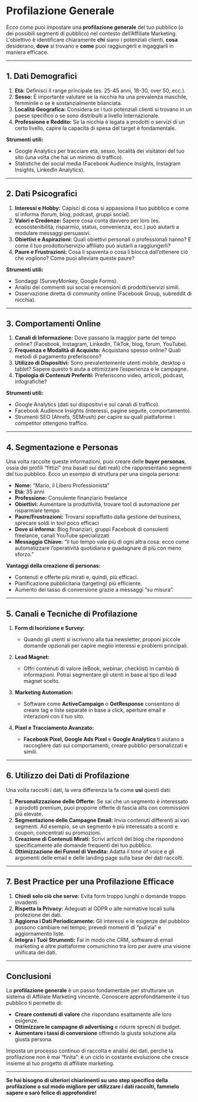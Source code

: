 # Profilazione Generale

Ecco come puoi impostare una **profilazione generale** del tuo pubblico (o dei possibili segmenti di pubblico) nel contesto dell’Affiliate Marketing. L’obiettivo è identificare chiaramente **chi** siano i potenziali clienti, **cosa** desiderano, **dove** si trovano e **come** puoi raggiungerli e ingaggiarli in maniera efficace.

---

## 1. Dati Demografici

1. **Età:** Definisci il range principale (es. 25-45 anni, 18-30, over 50, ecc.).  
2. **Sesso:** È importante valutare se la nicchia ha una prevalenza maschile, femminile o se è sostanzialmente bilanciata.  
3. **Località Geografica:** Considera se i tuoi potenziali clienti si trovano in un paese specifico o se sono distribuiti a livello internazionale.  
4. **Professione e Reddito:** Se la nicchia è legata a prodotti o servizi di un certo livello, capire la capacità di spesa del target è fondamentale.  

**Strumenti utili:**  
- Google Analytics per tracciare età, sesso, località dei visitatori del tuo sito (una volta che hai un minimo di traffico).  
- Statistiche dei social media (Facebook Audience Insights, Instagram Insights, LinkedIn Analytics).

---

## 2. Dati Psicografici

1. **Interessi e Hobby:** Capisci di cosa si appassiona il tuo pubblico e come si informa (forum, blog, podcast, gruppi social).  
2. **Valori e Credenze:** Sapere cosa conta davvero per loro (es. ecosostenibilità, risparmio, status, convenienza, ecc.) può aiutarti a modulare messaggi persuasivi.  
3. **Obiettivi e Aspirazioni:** Quali obiettivi personali o professionali hanno? E come il tuo prodotto/servizio affiliato può aiutarli a raggiungerli?  
4. **Paure e Frustrazioni:** Cosa li spaventa o cosa li blocca dall’ottenere ciò che vogliono? Come puoi alleviare queste paure?  

**Strumenti utili:**  
- Sondaggi (SurveyMonkey, Google Forms).  
- Analisi dei commenti sui social e recensioni di prodotti/servizi simili.  
- Osservazione diretta di community online (Facebook Group, subreddit di nicchia).

---

## 3. Comportamenti Online

1. **Canali di Informazione:** Dove passano la maggior parte del tempo online? (Facebook, Instagram, LinkedIn, TikTok, blog, forum, YouTube).  
2. **Frequenza e Modalità di Acquisto:** Acquistano spesso online? Quali metodi di pagamento preferiscono?  
3. **Utilizzo di Dispositivi:** Sono prevalentemente utenti mobile, desktop o tablet? Sapere questo ti aiuta a ottimizzare l’esperienza e le campagne.  
4. **Tipologia di Contenuti Preferiti:** Preferiscono video, articoli, podcast, infografiche?  

**Strumenti utili:**  
- Google Analytics (dati sui dispositivi e sui canali di traffico).  
- Facebook Audience Insights (interessi, pagine seguite, comportamento).  
- Strumenti SEO (Ahrefs, SEMrush) per capire su quali piattaforme i competitor ottengono traffico.

---

## 4. Segmentazione e Personas

Una volta raccolte queste informazioni, puoi creare delle **buyer personas**, ossia dei profili “fittizi” (ma basati sui dati reali) che rappresentano segmenti del tuo pubblico. Ecco un esempio di struttura per una singola persona:

- **Nome:** “Mario, il Libero Professionista”  
- **Età:** 35 anni  
- **Professione:** Consulente finanziario freelance  
- **Obiettivi:** Aumentare la produttività, trovare tool di automazione per risparmiare tempo  
- **Paure/Frustrazioni:** Trovarsi sopraffatto dalla gestione del business, sprecare soldi in tool poco efficaci  
- **Dove si informa:** Blog finanziari, gruppi Facebook di consulenti freelance, canali YouTube specializzati  
- **Messaggio Chiave:** “Il tuo tempo vale più di ogni altra cosa: ecco come automatizzare l’operatività quotidiana e guadagnare di più con meno sforzo.”

**Vantaggi della creazione di personas:**  
- Contenuti e offerte più mirati e, quindi, più efficaci.  
- Pianificazione pubblicitaria (targeting) più efficiente.  
- Aumento del tasso di conversione grazie a messaggi “su misura”.

---

## 5. Canali e Tecniche di Profilazione

1. **Form di Iscrizione e Survey:**  
   - Quando gli utenti si iscrivono alla tua newsletter, proponi piccole domande opzionali per capire meglio interessi e problemi principali.  

2. **Lead Magnet:**  
   - Offri contenuti di valore (eBook, webinar, checklist) in cambio di informazioni. Potrai segmentare gli utenti in base al tipo di lead magnet scelto.  

3. **Marketing Automation:**  
   - Software come **ActiveCampaign** o **GetResponse** consentono di creare tag e liste separate in base a click, aperture email e interazioni con il tuo sito.  

4. **Pixel e Tracciamento Avanzato:**  
   - **Facebook Pixel, Google Ads Pixel** e **Google Analytics** ti aiutano a raccogliere dati sui comportamenti, creare pubblici personalizzati e simili.

---

## 6. Utilizzo dei Dati di Profilazione

Una volta raccolti i dati, la vera differenza la fa come **usi** questi dati:

1. **Personalizzazione delle Offerte:** Se sai che un segmento è interessato a prodotti premium, puoi proporre offerte di fascia alta con commissioni più elevate.  
2. **Segmentazione delle Campagne Email:** Invia contenuti differenti ai vari segmenti. Ad esempio, se un segmento è più interessato a sconti e coupon, concentrati su promozioni.  
3. **Creazione di Contenuti Mirati:** Scrivi articoli del blog che rispondono specificamente alle domande frequenti del tuo pubblico.  
4. **Ottimizzazione dei Funnel di Vendita:** Adatta il tone of voice e gli argomenti delle email e delle landing page sulla base dei dati raccolti.

---

## 7. Best Practice per una Profilazione Efficace

1. **Chiedi solo ciò che serve:** Evita form troppo lunghi o domande troppo invadenti.  
2. **Rispetta la Privacy:** Adeguati al GDPR o alle normative locali sulla protezione dei dati.  
3. **Aggiorna i Dati Periodicamente:** Gli interessi e le esigenze del pubblico possono cambiare nel tempo; prevedi momenti di “pulizia” e aggiornamento liste.  
4. **Integra i Tuoi Strumenti:** Fai in modo che CRM, software di email marketing e altre piattaforme comunichino tra loro per avere una visione unificata dei dati.

---

## Conclusioni

La **profilazione generale** è un passo fondamentale per strutturare un sistema di Affiliate Marketing vincente. Conoscere approfonditamente il tuo pubblico ti permette di:

- **Creare contenuti di valore** che rispondano esattamente alle loro esigenze.  
- **Ottimizzare le campagne di advertising** e ridurre sprechi di budget.  
- **Aumentare i tassi di conversione** offrendo la giusta soluzione alla giusta persona.

Imposta un processo continuo di raccolta e analisi dei dati, perché la profilazione non è mai “finita”: è un ciclo in costante evoluzione che cresce insieme al tuo progetto di affiliate marketing.

---

**Se hai bisogno di ulteriori chiarimenti su uno step specifico della profilazione o sul modo migliore per utilizzare i dati raccolti, fammelo sapere e sarò felice di approfondire!**
